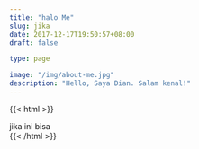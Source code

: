 ```yaml
---
title: "halo Me"
slug: jika
date: 2017-12-17T19:50:57+08:00
draft: false

type: page

image: "/img/about-me.jpg"
description: "Hello, Saya Dian. Salam kenal!"
---
```


{{< html >}}
  <div class="halo">jika ini bisa</div>
  {{< /html >}}
